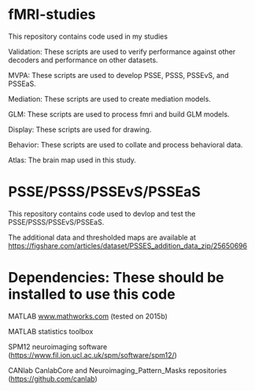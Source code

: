 # fMRI-studies
This repository contains code used in my studies

Validation: These scripts are used to verify performance against other decoders and performance on other datasets.

MVPA: These scripts are used to develop PSSE, PSSS, PSSEvS, and PSSEaS.

Mediation: These scripts are used to create mediation models.

GLM: These scripts are used to process fmri and build GLM models.

Display: These scripts are used for drawing.

Behavior: These scripts are used to collate and process behavioral data.

Atlas: The brain map used in this study.


# PSSE/PSSS/PSSEvS/PSSEaS

This repository contains code used to devlop and test the PSSE/PSSS/PSSEvS/PSSEaS.

The additional data and thresholded maps are available at https://figshare.com/articles/dataset/PSSES_addition_data_zip/25650696

# Dependencies: These should be installed to use this code

MATLAB www.mathworks.com (tested on 2015b)

MATLAB statistics toolbox

SPM12 neuroimaging software (https://www.fil.ion.ucl.ac.uk/spm/software/spm12/)

CANlab CanlabCore and Neuroimaging_Pattern_Masks repositories (https://github.com/canlab)